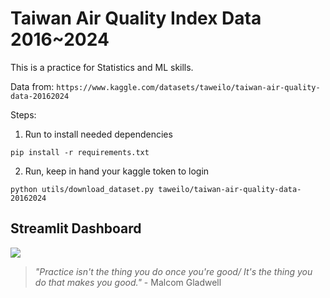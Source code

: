 # Taiwan Air Quality Index Data 2016~2024

This is a practice for Statistics and ML skills.

Data from:
`https://www.kaggle.com/datasets/taweilo/taiwan-air-quality-data-20162024`

Steps:
1. Run to install needed dependencies
```
pip install -r requirements.txt
```
2. Run, keep in hand your kaggle token to login
```
python utils/download_dataset.py taweilo/taiwan-air-quality-data-20162024
```
<!-- 3. Run the full EDA.ipynb notebook to get air_quality.pkl
```
jupyter nbconvert --execute utils/EDA.ipynb
```
4. Run dashboard
```
streamlit run utils/st_dashboard.py
``` -->

## Streamlit Dashboard
<img src="/data/images/air_q_logo.png">


> _"Practice isn't the thing you do once you're good/ It's the thing you do that makes you good."_ - Malcom Gladwell
